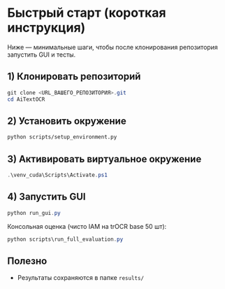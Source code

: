 # Быстрый старт (короткая инструкция)

Ниже — минимальные шаги, чтобы после клонирования репозитория запустить GUI и тесты.

## 1) Клонировать репозиторий
```powershell
git clone <URL_ВАШЕГО_РЕПОЗИТОРИЯ>.git
cd AiTextOCR
```

## 2) Установить окружение

```bash
python scripts/setup_environment.py
```

## 3) Активировать виртуальное окружение
```powershell
.\venv_cuda\Scripts\Activate.ps1
```

## 4) Запустить GUI
```powershell
python run_gui.py
```

Консольная оценка (чисто IAM на trOCR base 50 шт):
```powershell
python scripts\run_full_evaluation.py
```

## Полезно
- Результаты сохраняются в папке `results/`
